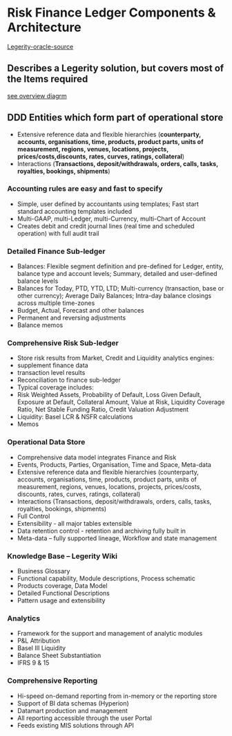 # Risk Finance Ledger Components & Architecture

[Legerity-oracle-source](https://coherence.java.net/assets/pdf/2015-07-02-Jeremey-Wood-Legerity-Finance-and-Risk-Coherence-SIG.pdf)

## Describes a Legerity solution, but covers most of the Items required
[see overview diagrm](https://github.com/putting/Documentation/blob/master/architecture/overview-risk-and-finance.jpg)

## DDD Entities which form part of operational store
  - Extensive reference data and flexible hierarchies (**counterparty, accounts, organisations, time, products, product parts, units of measurement, regions, venues, locations, projects, prices/costs,discounts, rates, curves, ratings, collateral**)
  - Interactions (**Transactions, deposit/withdrawals, orders, calls, tasks, royalties, bookings, shipments**)

### Accounting rules are easy and fast to specify
- Simple, user defined by accountants using templates; Fast start standard
accounting templates included
- Multi-GAAP, multi-Ledger, multi-Currency, multi-Chart of Account
- Creates debit and credit journal lines (real time and scheduled operation)
with full audit trail

### Detailed Finance Sub-ledger
- Balances: Flexible segment definition and pre-defined for Ledger, entity,
balance type and account levels; Summary, detailed and user-defined
balance levels
- Balances for Today, PTD, YTD, LTD; Multi-currency (transaction, base or
other currency); Average Daily Balances; Intra-day balance closings across
multiple time-zones
- Budget, Actual, Forecast and other balances
- Permanent and reversing adjustments
- Balance memos

### Comprehensive Risk Sub-ledger
- Store risk results from Market, Credit and Liquidity analytics
engines:
- supplement finance data
- transaction level results
- Reconciliation to finance sub-ledger
- Typical coverage includes:
- Risk Weighted Assets, Probability of Default, Loss Given Default,
Exposure at Default, Collateral Amount, Value at Risk, Liquidity
Coverage Ratio, Net Stable Funding Ratio, Credit Valuation
Adjustment
- Liquidity: Basel LCR & NSFR calculations
- Memos

### Operational Data Store
- Comprehensive data model integrates Finance and Risk
- Events, Products, Parties, Organisation, Time and Space, Meta-data
- Extensive reference data and flexible hierarchies (counterparty,
accounts, organisations, time, products, product parts, units of
measurement, regions, venues, locations, projects, prices/costs,
discounts, rates, curves, ratings, collateral)
- Interactions (Transactions, deposit/withdrawals, orders, calls, tasks,
royalties, bookings, shipments)
- Full Control
- Extensibility - all major tables extensible
- Data retention control - retention and archiving fully built in
- Meta-data – fully supported lineage, Workflow and state management

### Knowledge Base – Legerity Wiki
- Business Glossary
- Functional capability, Module descriptions, Process schematic
- Products coverage, Data Model
- Detailed Functional Descriptions
- Pattern usage and extensibility

### Analytics
- Framework for the support and management of analytic
modules
- P&L Attribution
- Basel III Liquidity
- Balance Sheet Substantiation
- IFRS 9 & 15

### Comprehensive Reporting
- Hi-speed on-demand reporting from in-memory or the
reporting store
- Support of BI data schemas (Hyperion)
- Datamart production and management
- All reporting accessible through the user Portal
- Feeds existing MIS solutions through API

